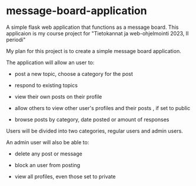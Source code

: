 # message-board-application
A simple flask web application that functions as a message board. This applicaion is my course project for "Tietokannat ja web-ohjelmointi 2023, II periodi"

My plan for this project is to create a simple message board application.

The application will allow an user to:

- post a new topic, choose a category for the post

- respond to existing topics

- view their own posts on their profile

- allow others to view other user's profiles and their posts , if set to public

- browse posts by category, date posted or amount of responses

Users will be divided into two categories, regular users and admin users.

An admin user will also be able to:

- delete any post or message

- block an user from posting

- view all profiles, even those set to private

